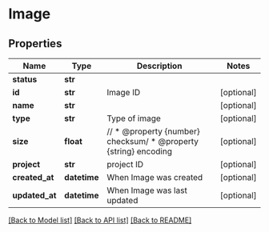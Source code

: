 # Image


## Properties
Name | Type | Description | Notes
------------ | ------------- | ------------- | -------------
**status** | **str** |  | 
**id** | **str** | Image ID | [optional] 
**name** | **str** |  | [optional] 
**type** | **str** | Type of image | [optional] 
**size** | **float** | //  * @property {number} checksum/  * @property {string} encoding | [optional] 
**project** | **str** | project ID | [optional] 
**created_at** | **datetime** | When Image was created | [optional] 
**updated_at** | **datetime** | When Image was last updated | [optional] 

[[Back to Model list]](../README.md#documentation-for-models) [[Back to API list]](../README.md#documentation-for-api-endpoints) [[Back to README]](../README.md)


